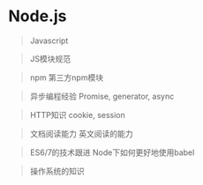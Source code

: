 # Node.js

> Javascript

> JS模块规范

> npm                               第三方npm模块

> 异步编程经验                Promise, generator, async

> HTTP知识                   cookie, session

> 文档阅读能力                英文阅读的能力

> ES6/7的技术跟进            Node下如何更好地使用babel

> 操作系统的知识
